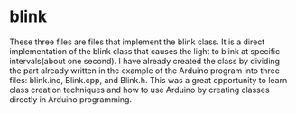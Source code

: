 # blink
 These three files are files that implement the blink class.
It is a direct implementation of the blink class that causes the light to blink at specific intervals(about one second).
I have already created the class by dividing the part already written in the example of the Arduino program into three files: blink.ino, Blink.cpp, and Blink.h.
This was a great opportunity to learn class creation techniques and how to use Arduino by creating classes directly in Arduino programming.
